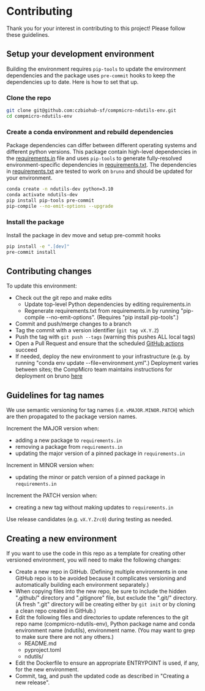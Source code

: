 # Contributing
Thank you for your interest in contributing to this project! Please follow these guidelines.

## Setup your development environment
Building the environment requires `pip-tools` to update the environment dependencies and the package uses `pre-commit` hooks to keep the dependencies up to date. Here is how to set that up.

### Clone the repo
```sh
git clone git@github.com:czbiohub-sf/compmicro-ndutils-env.git
cd compmicro-ndutils-env
```

### Create a conda environment and rebuild dependencies
Package dependencies can differ between different operating systems and different python versions. This package contain high-level dependencies in the [requirements.in](./requirements.in) file and uses `pip-tools` to generate fully-resolved environment-specific dependencies in [requirements.txt](./requirements.txt). The dependencies in [requirements.txt](./requirements.txt) are tested to work on `bruno` and should be updated for your environment.

```sh
conda create -n ndutils-dev python=3.10 
conda activate ndutils-dev
pip install pip-tools pre-commit
pip-compile --no-emit-options --upgrade
```

### Install the package
Install the package in dev move and setup pre-commit hooks

```sh
pip install -e ".[dev]"
pre-commit install
```

## Contributing changes
To update this environment:
* Check out the git repo and make edits
  * Update top-level Python dependencies by editing requirements.in
  * Regenerate requirements.txt from requirements.in by running "pip-compile --no-emit-options". (Requires "pip install pip-tools".)
* Commit and push/merge changes to a branch
* Tag the commit with a version identifier (`git tag vX.Y.Z`)
* Push the tag with `git push --tags` (warning this pushes ALL local tags)
* Open a Pull Request and ensure that the scheduled [GitHub actions](https://github.com/czbiohub-sf/compmicro-ndutils-env/actions) succeed
* If needed, deploy the new environment to your infrastructure (e.g. by running "conda env update --file=environment.yml".) Deployment varies between sites; the CompMicro team maintains instructions for deployment on bruno [here](https://github.com/czbiohub-sf/compmicro-hpc/blob/release-procedure-for-versioned-environments/hpc/setup_shared_env.md)

## Guidelines for tag names
We use semantic versioning for tag names (i.e. `vMAJOR.MINOR.PATCH`) which are then propagated to the package version names.

Increment the MAJOR version when:
* adding a new package to `requirements.in`
* removing a package from `requirements.in`
* updating the major version of a pinned package in `requirements.in`

Increment in MINOR version when:
* updating the minor or patch version of a pinned package in `requirements.in`

Increment the PATCH version when:
* creating a new tag without making updates to `requirements.in`

Use release candidates (e.g. `vX.Y.Zrc0`) during testing as needed.

## Creating a new environment
If you want to use the code in this repo as a template for creating other versioned environment, you will need to make the following changes:
* Create a new repo in GitHub. (Defining multiple environments in one GitHub repo is to be avoided because it complicates versioning and automatically building each environment separately.)
* When copying files into the new repo, be sure to include the hidden ".github/" directory and ".gitignore" file, but exclude the ".git/" directory. (A fresh ".git" directory will be creating either by `git init` or by cloning a clean repo created in GitHub.)
* Edit the following files and directories to update references to the git repo name (compmicro-ndutils-env), Python package name and conda environment name (ndutils), environment name. (You may want to grep to make sure there are not any others.)
  * README.md
  * pyproject.toml
  * ndutils/
* Edit the Dockerfile to ensure an appropriate ENTRYPOINT is used, if any, for the new environment.
* Commit, tag, and push the updated code as described in "Creating a new release".
